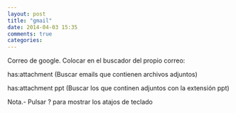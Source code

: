 ```yaml
---
layout: post
title: "gmail"
date: 2014-04-03 15:35
comments: true
categories: 
---
```

Correo de google. Colocar en el buscador del propio correo:

has:attachment (Buscar emails que contienen archivos adjuntos)

has:attachment ppt (Buscar los que continen adjuntos con la extensión ppt)

Nota.- Pulsar ? para mostrar los atajos de teclado

